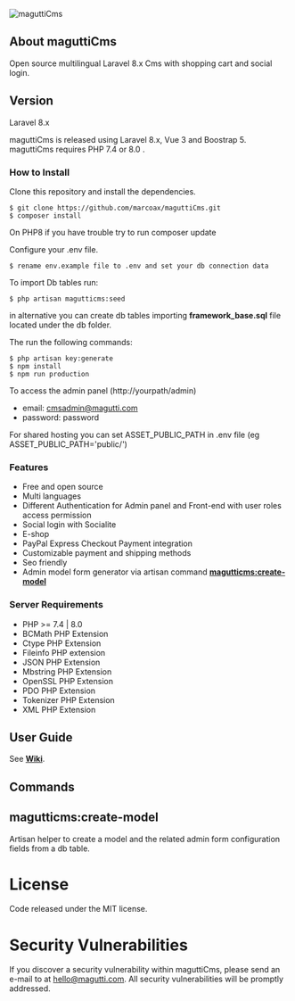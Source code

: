 ![maguttiCms](https://www.magutti.com/public//website/images/logo.png)


## About maguttiCms
Open source multilingual Laravel 8.x Cms with shopping cart and social login.

## Version
Laravel 8.x

maguttiCms is released using Laravel 8.x, Vue 3 and  Boostrap 5.
maguttiCms requires PHP 7.4 or 8.0 .
### How to Install


Clone this repository and install the dependencies.

    $ git clone https://github.com/marcoax/maguttiCms.git
    $ composer install

On PHP8 if you have trouble try to run composer update

Configure your .env file. 

    $ rename env.example file to .env and set your db connection data

To import Db tables run:

    $ php artisan magutticms:seed
    
in alternative you can create db tables importing **framework_base.sql** file located under the db folder.

The run the following commands:

    $ php artisan key:generate
    $ npm install
    $ npm run production
   
To access the admin panel (http://yourpath/admin)
 - email: cmsadmin@magutti.com
 - password: password
 
 For shared hosting you can set ASSET_PUBLIC_PATH in .env  file (eg ASSET_PUBLIC_PATH='public/')
   
### Features
 - Free and open source
 - Multi languages
 - Different Authentication for Admin panel and Front-end with user roles access permission
 - Social login with Socialite 
 - E-shop 
 - PayPal Express Checkout Payment integration
 - Customizable payment and shipping methods 
 - Seo friendly
 - Admin model form generator via artisan command **[magutticms:create-model](https://github.com/marcoax/maguttiCms/wiki/How-to-Create-a-New-Resource)**
  
### Server Requirements
 
 - PHP >= 7.4 | 8.0
 - BCMath PHP Extension
 - Ctype PHP Extension
 - Fileinfo PHP extension
 - JSON PHP Extension
 - Mbstring PHP Extension
 - OpenSSL PHP Extension
 - PDO PHP Extension
 - Tokenizer PHP Extension
 - XML PHP Extension

## User Guide
See **[Wiki](https://github.com/marcoax/maguttiCms/wiki/)**.

## Commands
## magutticms:create-model
Artisan helper to create a model and the related admin form configuration fields from a db table. 

License
=======
Code released under the MIT license.

Security Vulnerabilities
=======
If you discover a security vulnerability within maguttiCms, please send an e-mail to  at hello@magutti.com. All security vulnerabilities will be promptly addressed.
